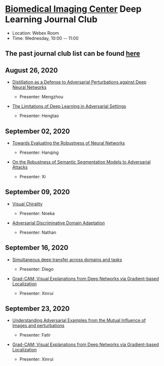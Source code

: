 
# [Biomedical Imaging Center](http://biotech.rpi.edu/centers/bic) Deep Learning Journal Club

* Location: Webex Room
* Time: Wednesday, 10:00 -- 11:00

## The past journal club list can be found [here](past_list.md)






## August 26, 2020
* [Distillation as a Defense to Adversarial Perturbations against Deep Neural Networks](https://arxiv.org/pdf/1511.04508.pdf)
	* Presenter: Mengzhou

* [The Limitations of Deep Learning in Adversarial Settings](https://arxiv.org/pdf/1511.07528.pdf)
	* Presenter: Hengtao


## September 02, 2020
* [Towards Evaluating the Robustness of Neural Networks]()
	* Presenter: Hanqing

* [On the Robustness of Semantic Segmentation Models to Adversarial Attacks]()
	* Presenter: Xi


## September 09, 2020
* [Visual Chirality]()
	* Presenter: Nneka

* [Adversarial Discriminative Domain Adaptation]()
	* Presenter: Nathan


## September 16, 2020
* [Simultaneous deep transfer across domains and tasks]()
	* Presenter: Diego

* [Grad-CAM: Visual Explanations from Deep Networks via Gradient-based Localization]()
	* Presenter: Xinrui

## September 23, 2020
* [Understanding Adversarial Examples from the Mutual Influence of Images and perturbations]()
	* Presenter: Fatir

* [Grad-CAM: Visual Explanations from Deep Networks via Gradient-based Localization]()
	* Presenter: Xinrui





